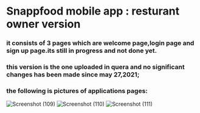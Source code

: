 # Snappfood mobile app : resturant owner version
### it consists of 3 pages which are welcome page,login page and sign up page.its still in progress and not done yet.
### this version is the one uploaded in quera and no significant changes has been made since may 27,2021;
### the following is pictures of applications pages:
![Screenshot (109)](https://user-images.githubusercontent.com/79962938/120590596-024d9a00-c450-11eb-83be-99558fc3f639.png)
![Screenshot (110)](https://user-images.githubusercontent.com/79962938/120590600-037ec700-c450-11eb-9c64-1476cee4c241.png)
![Screenshot (111)](https://user-images.githubusercontent.com/79962938/120590605-05488a80-c450-11eb-85a8-66bb64bd8534.png)
